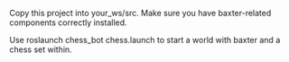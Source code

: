 Copy this project into your_ws/src. Make sure you have baxter-related components correctly installed.

Use roslaunch chess_bot chess.launch to start a world with baxter and a chess set within.

